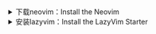 ﻿<details><summary>下载neovim：Install the Neovim </summary>

- 克隆项目：

  ```sh
  git clone https://github.com/neovim/neovim
  ```

- 进入项目：

  ```sh
  cd neovim
  ```

- 切换分支为稳定版本:

  ```sh
  git chekout stable
  ```

- 使用cmake进行编译：

  ```sh
  make CMAKE_BUILD_TYPE=RelWithDebInfo
  ```

- 使用命令进行安装：

  ```sh
  sudo make install
  ```

</details>
<details><summary>安装lazyvim：Install the LazyVim Starter</summary>

- 备份当前 Neovim 文件：

  ```sh
  mv ~/.config/nvim ~/.config/nvim.bak
  mv ~/.local/share/nvim ~/.local/share/nvim.bak
  ```

- 克隆LazyVim官方仓库

  ```sh
  git clone https://github.com/LazyVim/starter ~/.config/nvim
  ```

- 删除“.git”文件夹，以便稍后将其添加到您自己的存储库中

  ```sh
  rm -rf ~/.config/nvim/.git
  ```

- Start Neovim!

  ```sh
  nvim
  ```

</details>

